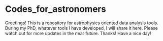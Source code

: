 # Codes_for_astronomers
Greetings! This is a repository for astrophysics oriented data analysis tools. During my PhD, whatever tools I have developed, I will share it here. Please watch out for more updates in the near future. Thanks! Have a nice day!
